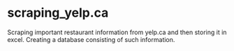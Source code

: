 # scraping_yelp.ca
Scraping important restaurant information from yelp.ca and then storing it in excel. Creating a database consisting of such information.
